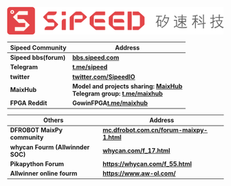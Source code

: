 
<div class="title_store">
<img src="/static/image/sipeed_logo_4.svg" alt="sipeed_logo">
</div>


<table role="table" class="center_table">
    <thead>
        <tr>
            <th>Sipeed Community</th>
            <th>Address</th>
        </tr>
    </thead>
    <tbody>
        <tr>
            <td><span class="limit_width"></span><strong>Sipeed bbs(forum)</strong></td>
            <td><span class="limit_width"></span><span class=""><a href="https://bbs.sipeed.com" target="_blank"><strong>bbs.sipeed.com</strong></a></span></td>
        </tr>
        <tr>
            <td><span class="limit_width"></span><strong>Telegram</strong></td>
            <td><span class="limit_width"></span><span class=""><a href="https://t.me/sipeed" target="_blank"><strong>t.me/sipeed</strong></a></span</td>
        </tr>
		<tr>
            <td><span class="limit_width"></span><strong>twitter</strong></td>
            <td><span class="limit_width"></span><span class=""><a href="https://twitter.com/SipeedIO" target="_blank"><strong>twitter.com/SipeedIO</strong></a></span</td>
        </tr>
        <tr>
            <td><span class="limit_width"></span><strong>MaixHub</strong></td>
            <td><span class="limit_width"></span><span class="">
            <strong>
                <div>Model and projects sharing: <a href="https://maixhub.com" target="_blank">MaixHub</a></div>
                <div>Telegram group: <a href="https://t.me/maixhub" traget="_blank">t.me/maixhub</a></div>
            </strong></span</td>
        </tr>
        <tr>
            <td><span class="limit_width"></span><strong>FPGA Reddit</strong></td>
            <td><span class="limit_width"></span><span class="">
            <strong>
                <div>GowinFPGA<a href="https://www.reddit.com/r/GowinFPGA/" traget="_blank">t.me/maixhub</a></div>
            </strong></span</td>
        </tr>
    </tbody>
</table>

<table role="table" class="center_table">
    <thead>
        <tr>
            <th>Others</th>
            <th>Address</th>
        </tr>
    </thead>
    <tbody>
        <tr>
            <td><span class="limit_width"></span><strong>DFROBOT MaixPy community</strong></td>
            <td><span class="limit_width"></span><span class=""><a href="https://mc.dfrobot.com.cn/forum-maixpy-1.html" target="_blank"><strong>mc.dfrobot.com.cn/forum-maixpy-1.html</strong></a></span</td>
        </tr>
        <tr><td><span class="limit_width"></span><strong>whycan Fourm (Allwinnder SOC)</strong></td>
            <td><span class="limit_width"></span><span class=""><a href="https://whycan.com/f_17.html" target="_blank"><strong>whycan.com/f_17.html</strong></a></span</td>
        </tr>
        <tr>
            <td><span class="limit_width"></span><strong>Pikapython Forum</strong></td>
            <td><span class="limit_width"></span><a href="https://whycan.com/f_55.html"
                    target="_blank"><strong>https://whycan.com/f_55.html</strong></a></span></td>
        </tr>
        <tr>
            <td><span class="limit_width"></span><strong>Allwinner online fourm</strong></td>
            <td><span class="limit_width"></span><a href="https://www.aw-ol.com/"
                    target="_blank"><strong>https://www.aw-ol.com/</strong></a></span></td>
        </tr>
    </tbody>
</table>



